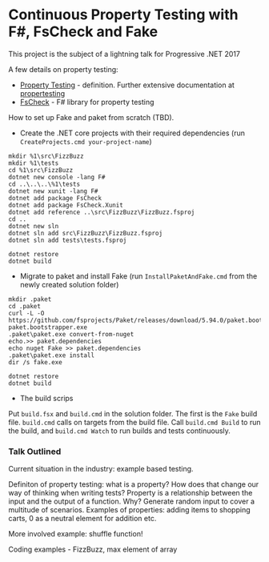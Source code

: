 # Continuous Property Testing with F#, FsCheck and Fake 

This project is the subject of a lightning talk for Progressive .NET 2017 

A few details on property testing:
  * [Property Testing](https://en.wikipedia.org/wiki/Property_testing) - definition. Further extensive documentation at [propertesting](http://propertesting.com)
  * [FsCheck](https://github.com/fscheck/FsCheck) - F# library for property testing 

How to set up Fake and paket from scratch (TBD). 

  * Create the .NET core projects with their required dependencies (run `CreateProjects.cmd your-project-name`)

```
mkdir %1\src\FizzBuzz
mkdir %1\tests 
cd %1\src\FizzBuzz 
dotnet new console -lang F#
cd ..\..\..\%1\tests
dotnet new xunit -lang F# 
dotnet add package FsCheck
dotnet add package FsCheck.Xunit
dotnet add reference ..\src\FizzBuzz\FizzBuzz.fsproj
cd ..
dotnet new sln 
dotnet sln add src\FizzBuzz\FizzBuzz.fsproj
dotnet sln add tests\tests.fsproj

dotnet restore
dotnet build  
```  

  * Migrate to paket and install Fake (run `InstallPaketAndFake.cmd` from the newly created solution folder) 

```
mkdir .paket
cd .paket 
curl -L -O https://github.com/fsprojects/Paket/releases/download/5.94.0/paket.bootstrapper.exe 
paket.bootstrapper.exe
.paket\paket.exe convert-from-nuget 
echo.>> paket.dependencies
echo nuget Fake >> paket.dependencies
.paket\paket.exe install
dir /s fake.exe

dotnet restore
dotnet build
```

  * The build scrips 

Put `build.fsx` and `build.cmd` in the solution folder. The first is the `Fake` build file. `build.cmd` calls on targets from the build file. Call `build.cmd Build` to run the build, and `build.cmd Watch` to run builds and tests continuously. 

### Talk Outlined

Current situation in the industry: example based testing.

Definiton of property testing: what is a property? How does that change our way of thinking when writing tests? Property is a relationship between the input and the output of a function. Why? Generate random input to cover a multitude of scenarios. Examples of properties: adding items to shopping carts, 0 as a neutral element for addition etc. 

More involved example: shuffle function!

Coding examples - FizzBuzz, max element of array